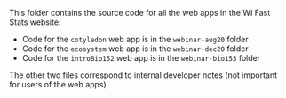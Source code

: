 This folder contains the source code for all the web apps in the WI Fast Stats website:

- Code for the `cotyledon` web app is in the `webinar-aug20` folder
- Code for the `ecosystem` web app is in the `webinar-dec20` folder
- Code for the `introBio152` web app is in the `webinar-bio153` folder

The other two files correspond to internal developer notes (not important for users of the web apps).